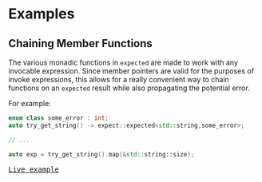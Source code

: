 # Examples

## Chaining Member Functions

The various monadic functions in `expected` are made to work with any invocable
expression. Since member pointers are valid for the purposes of invoke
expressions, this allows for a really convenient way to chain functions on an
`expected` result while also propagating the potential error.

For example:

```cpp
enum class some_error : int;
auto try_get_string() -> expect::expected<std::string,some_error>;

// ...

auto exp = try_get_string().map(&std::string::size);
```

<kbd>[Live example](https://gcc.godbolt.org/z/onen18)</kbd>
